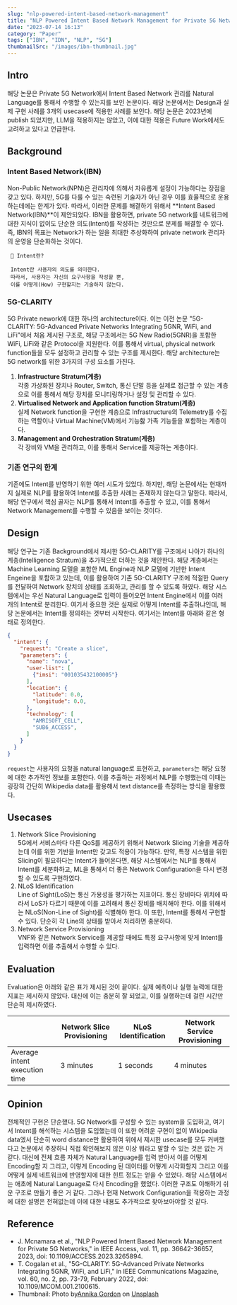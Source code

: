 ```yaml
---
slug: "nlp-powered-intent-based-network-management"
title: "NLP Powered Intent Based Network Management for Private 5G Networks"
date: "2023-07-14 16:13"
category: "Paper"
tags: ["IBN", "IDN", "NLP", "5G"]
thumbnailSrc: "/images/ibn-thumbnail.jpg"
---
```


## Intro

해당 논문은 Private 5G Network에서 Intent Based Network 관리를 Natural Language를 통해서 수행할 수 있는지를 보인 논문이다. 해당 논문에서는 Design과 실제 구현 사례를 3개의 usecase에 적용한 사례를 보인다. 해당 논문은 2023년에 publish 되었지만, LLM을 적용하지는 않았고, 이에 대한 적용은 Future Work에서도 고려하고 있다고 언급한다.

## Background

### Intent Based Network(IBN)

Non-Public Network(NPN)은 관리자에 의해서 자유롭게 설정이 가능하다는 장점을 갖고 있다. 하지만, 5G를 다룰 수 있는 숙련된 기술자가 아닌 경우 이를 효율적으로 운용하는데에는 한계가 있다. 따라서, 이러한 문제를 해결하기 위해서 **Intent Based Network(IBN)**이 제안되었다. IBN을 활용하면, private 5G network를 네트워크에 대한 지식이 없이도 단순한 의도(Intent)를 작성하는 것만으로 문제를 해결할 수 있다. 즉, IBN의 목표는 Network가 하는 일을 최대한 추상화하여 private network 관리자의 운영을 단순화하는 것이다.

```plaintext
 🤔 Intent란?

 Intent란 사용자의 의도를 의미한다.
 따라서, 사용자는 자신의 요구사항을 작성할 뿐,
 이를 어떻게(How) 구현할지는 기술하지 않는다.
```

### 5G-CLARITY

5G Private nework에 대한 하나의 architecture이다. 이는 이전 논문 "5G-CLARITY: 5G-Advanced Private Networks Integrating 5GNR, WiFi, and LiFi"에서 처음 제시된 구조로, 해당 구조에서는 5G New Radio(5GNR)을 포함한 WiFi, LiFi와 같은 Protocol을 지원한다. 이를 통해서 virtual, physical network function들을 모두 설정하고 관리할 수 있는 구조를 제시한다. 해당 architecture는 5G network를 위한 3가지의 구성 요소를 가진다.

1. **Infrastructure Stratum(계층)**  
   각종 가상화된 장치나 Router, Switch, 통신 단말 등을 실제로 접근할 수 있는 계층으로 이를 통해서 해당 장치를 모니티링하거나 설정 및 관리할 수 있다.
2. **Virtualised Network and Application function Stratum(계층)**  
   실제 Network function을 구현한 계층으로 Infrastructure의 Telemetry를 수집하는 역할이나 Virtual Machine(VM)에서 기능핧 가족 기능들을 포함하는 계층이다.
3. **Management and Orchestration Stratum(계층)**  
   각 장비와 VM을 관리하고, 이를 통해서 Service를 제공하는 계층이다.

### 기존 연구의 한계

기존에도 Intent를 반영하기 위한 여러 시도가 있었다. 하지만, 해당 논문에서는 현재까지 실제로 NLP를 활용하여 Intent를 추출한 사례는 존재하지 않는다고 말한다. 따라서, 해당 연구에서 핵심 골자는 NLP를 통해서 Intent를 추출할 수 있고, 이를 통해서 Network Management를 수행할 수 있음을 보이는 것이다.

## Design

해당 연구는 기존 Background에서 제시한 5G-CLARITY를 구조에서 나아가 하나의 계층(Intelligence Stratum)을 추가적으로 더하는 것을 제안한다. 해당 계층에서는 Machine Learning 모델을 포함한 ML Engine과 NLP 모델에 기반한 Intent Engeine을 포함하고 있는데, 이를 활용하여 기존 5G-CLARITY 구조에 적절한 Query를 전달하여 Network 장치의 상태를 조회하고, 관리를 할 수 있도록 하였다.
해당 시스템에서는 우선 Natural Language로 입력이 들어오면 Intent Engine에서 이를 여러 개의 Intent로 분리한다. 여기서 중요한 것은 실제로 어떻게 Intent를 추출하냐인데, 해당 논문에서는 Intent를 정의하는 것부터 시작한다. 여기서는 Intent를 아래와 같은 형태로 정의한다.

```json
{
  "intent": {
    "request": "Create a slice",
    "parameters": {
      "name": "nova",
      "user-list": [
        {"imsi": "001035432100005"}
      ],
      "location": {
        "latitude": 0.0,
        "longitude": 0.0,
      },
      "technology": [
        "AMRISOFT_CELL",
        "SUB6_ACCESS",
      ]
    }
  }
}
```

`request`는 사용자의 요청을 natural language로 표현하고, `parameters`는 해당 요청에 대한 추가적인 정보를 포함한다. 이를 추출하는 과정에서 NLP를 수행했는데 이때는 굉장히 간단히 Wikipedia data를 활용해서 text distance를 측정하는 방식을 활용했다.

## Usecases

1. Network Slice Provisioning  
   5G에서 서비스마다 다른 QoS를 제공하기 위해서 Network Slicing 기술을 제공하는데 이를 위한 기반을 Intent만 갖고도 적용이 가능하다. 만약, 특정 시스템을 위한 Slicing이 필요하다는 Intent가 들어온다면, 해당 시스템에서는 NLP를 통해서 Intent를 세분화하고, ML을 통해서 더 좋은 Network Configuration을 다시 변경할 수 있도록 구현하였다.
2. NLoS Identification  
   Line of Sight(LoS)는 통신 가용성을 평가하는 지표이다. 통신 장비마다 위치에 따라서 LoS가 다르기 때문에 이를 고려해서 통신 장비를 배치해야 한다. 이를 위해서는 NLoS(Non-Line of Sight)를 식별해야 한다. 이 또한, Intent를 통해서 구현할 수 있다. 단순히 각 Line의 상태를 받아서 처리하면 충분하다.
3. Network Service Provisioning  
   VNF와 같은 Network Service를 제공할 때에도 특정 요구사항에 맞게 Intent를 입력하면 이를 추출해서 수행할 수 있다.

## Evaluation

Evaluation은 아래와 같은 표가 제시된 것이 끝이다. 실제 예측이나 실행 능력에 대한 지표는 제시하지 않았다. 대신에 이는 충분히 잘 되었고, 이를 실행하는데 걸린 시간만 단순히 제시하였다.

|                               | Network Slice Provisioning | NLoS Identification | Network Service Provisioning |
| ----------------------------- | -------------------------- | ------------------- | ---------------------------- |
| Average intent execution time | 3 minutes                  | 1 seconds           | 4 minutes                    |

## Opinion

전체적인 구현은 단순했다. 5G Network를 구성할 수 있는 system을 도입하고, 여기서 Intent를 해석하는 시스템을 도입했는데 이 또한 어려운 구현이 없이 Wikipedia data엤서 단순히 word distance만 활용하여 위에서 제시한 usecase를 모두 커버했다고 논문에서 주장하니 직접 확인해보지 않은 이상 뭐라고 말할 수 있는 것은 없는 거 같다. 대신에 전체 흐름 자체가 Natural Language를 입력 받아서 이를 어떻게 Encoding할 지 그리고, 이렇게 Encoding 된 데이터를 어떻게 시각화할지 그리고 이를 어떻게 실제 네트워크에 반영할지에 대한 힌트 정도는 얻을 수 있었다. 해당 시스템에서는 애초에 Natural Language로 다시 Encoding을 했었다. 이러한 구조도 이해하기 쉬운 구조로 만들기 좋은 거 같다. 그러나 현재 Network Configuration을 적용하는 과정에 대한 설명은 전혀없는데 이에 대한 내용도 추가적으로 찾아보아야할 것 같다.

## Reference

- J. Mcnamara et al., "NLP Powered Intent Based Network Management for Private 5G Networks," in IEEE Access, vol. 11, pp. 36642-36657, 2023, doi: 10.1109/ACCESS.2023.3265894.
- T. Cogalan et al., "5G-CLARITY: 5G-Advanced Private Networks Integrating 5GNR, WiFi, and LiFi," in IEEE Communications Magazine, vol. 60, no. 2, pp. 73-79, February 2022, doi: 10.1109/MCOM.001.2100615.
- Thumbnail: Photo by<a href="https://unsplash.com/@annikamaria?utm_source=unsplash&utm_medium=referral&utm_content=creditCopyText">Annika Gordon</a> on <a href="https://unsplash.com/ko/%EC%82%AC%EC%A7%84/cZISY8ai2iA?utm_source=unsplash&utm_medium=referral&utm_content=creditCopyText">Unsplash</a>
